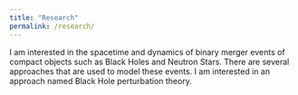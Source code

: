 ```yaml
---
title: "Research"
permalink: /research/
---
```


I am interested in the spacetime and dynamics of binary merger events of compact objects such as Black Holes and Neutron Stars. There are several approaches that are used to model these events. I am interested in an approach named Black Hole perturbation theory.

